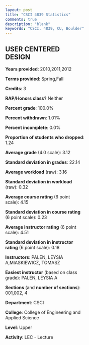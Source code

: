 ```yaml
---
layout: post
title: "CSCI 4839 Statistics"
comments: true
description: "blank"
keywords: "CSCI, 4839, CU, Boulder"
--- 
```

<head>
<script src="https://ajax.googleapis.com/ajax/libs/jquery/2.1.3/jquery.min.js"></script>
<script src="https://dl.dropboxusercontent.com/s/pc42nxpaw1ea4o9/highcharts.js?dl=0"></script>
<!-- <script src="../assets/js/highcharts.js"></script> -->
<style type="text/css">@font-face {
	font-family: "Bebas Neue";
	src: url(https://www.filehosting.org/file/details/544349/BebasNeue%20Regular.otf) format("opentype");
	}
	h1.Bebas { 
		font-family: "Bebas Neue", Verdana, Tahoma;
	}
</style>
</head>
<body>
	<div id="container" style="float: right; width: 45%; height: 88%; margin-left: 2.5%; margin-right: 2.5%;"></div>
	<script language="JavaScript">
		$(document).ready(function() {
		var chart = {type: 'column'};
		var title = {text: 'Grade Distribution'};
		var xAxis = {categories: ['A','B','C','D','F'],crosshair: true};
		var yAxis = {min: 0,title: {text: 'Percentage'}};
		var tooltip = {headerFormat: '<center><b><span style="font-size:20px">{point.key}</span></b></center>',
		               pointFormat: '<td style="padding:0"><b>{point.y:.1f}%</b></td>',
		               footerFormat: '</table>',shared: true,useHTML: true};
		var plotOptions = {column: {pointPadding: 0.0,borderWidth: 0}};  
		var credits = {enabled: false};var series= [{name: 'Percent',data: [38.36,45.28,11.32,4.4,0.63,]}];
		var json = {};
		json.chart = chart;
		json.title = title;
		json.tooltip = tooltip;
		json.xAxis = xAxis;
		json.yAxis = yAxis;  
		json.series = series;
		json.plotOptions = plotOptions;  
		json.credits = credits;
		$('#container').highcharts(json);
	});
	</script>
</body>
			   
## USER CENTERED DESIGN

**Years provided**: 2010,2011,2012

**Terms provided**: Spring,Fall

**Credits**: 3

**RAP/Honors class?** Neither

**Percent grade**: 100.0%

**Percent withdrawn**: 1.01%

**Percent incomplete**: 0.0%

**Proportion of students who dropped**: 1.24

**Average grade** (4.0 scale): 3.12

**Standard deviation in grades**: 22.14

**Average workload** (raw): 3.16

**Standard deviation in workload** (raw): 0.32

**Average course rating** (6 point scale): 4.15

**Standard deviation in course rating** (6 point scale): 0.23

**Average instructor rating** (6 point scale): 4.51

**Standard deviation in instructor rating** (6 point scale): 0.18

**Instructors**: PALEN, LEYSIA A,MIASKIEWICZ, TOMASZ

**Easiest instructor** (based on class grade): PALEN, LEYSIA A

**Sections** (and **number of sections**): 001,002, 4

**Department**: CSCI

**College**: College of Engineering and Applied Science

**Level**: Upper

**Activity**: LEC - Lecture